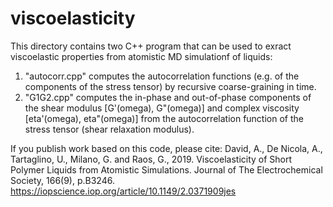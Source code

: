 # viscoelasticity

This directory contains two C++ program that can be used to exract viscoelastic properties from atomistic MD simulationf of liquids:
1) "autocorr.cpp" computes the autocorrelation functions (e.g. of the components of the stress tensor) by recursive coarse-graining in time. 
2) "G1G2.cpp" computes the in-phase and out-of-phase components of the shear modulus [G'(omega), G"(omega)] and complex viscosity [eta'(omega), eta"(omega)] from the autocorrelation function of the stress tensor (shear relaxation modulus).

If you publish work based on this code, please cite:
David, A., De Nicola, A., Tartaglino, U., Milano, G. and Raos, G., 2019.
Viscoelasticity of Short Polymer Liquids from Atomistic Simulations.
Journal of The Electrochemical Society, 166(9), p.B3246.
https://iopscience.iop.org/article/10.1149/2.0371909jes
